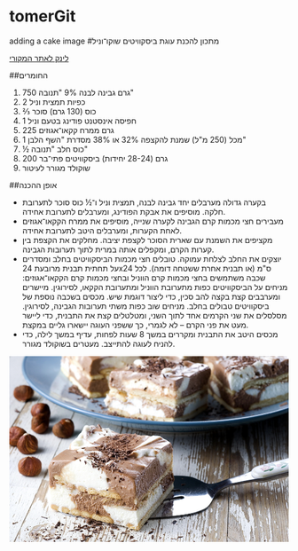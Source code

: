 # tomerGit
adding a cake image
#מתכון להכנת עוגת ביסקוויטים שוקו־וניל

[לינק לאתר המקורי](http://www.chef-lavan.co.il/item/11418)

##החומרים
1. 750 גרם גבינה לבנה 9% "תנובה"
2. 2 כפיות תמצית וניל
3. ⅔ כוס (130 גרם) סוכר
4. 1 חפיסה אינסטנט פודינג בטעם וניל
5. 225 גרם ממרח קקאו־אגוזים 
6. 1 מכל (250 מ"ל) שמנת להקצפה 32% או 38% מסדרת "השף הלבן"
7. ½ כוס חלב "תנובה"
8. 200 גרם (28-24 יחידות) ביסקוויטים פתי־בר
9. שוקולד מגורר לעיטור

##אופן ההכנה
- בקערה גדולה מערבלים יחד גבינה לבנה, תמצית וניל ו־½ כוס סוכר לתערובת חלקה. מוסיפים את אבקת הפודינג, ומערבלים לתערובת אחידה.
- מעבירים חצי מכמות קרם הגבינה לקערה שנייה, מוסיפים את ממרח הקקאו־אגוזים לאחת הקערות, ומערבלים היטב לתערובת אחידה.
- מקציפים את השמנת עם שארית הסוכר לקצפת יציבה. מחלקים את הקצפת בין קערות הקרם, ומקפלים אותה במרית לתוך תערובות הגבינה.
- יוצקים את החלב לצלחת עמוקה. טובלים חצי מכמות הביסקוויטים בחלב ומסדרים על תחתית תבנית מרובעת 24x24 ס"מ (או תבנית אחרת ששטחה דומה). לכל שכבה משתמשים בחצי מכמות קרם הווניל ובחצי מכמות קרם הקקאו־אגוזים: מניחים על הביסקוויטים כפות מתערובת הווניל ומתערובת הקקאו, לסירוגין. מיישרים ומערבבים קצת בקצה להב סכין, כדי ליצור דוגמת שיש. מכסים בשכבה נוספת של ביסקוויטים טבולים בחלב. מניחים שוב כפות משתי תערובות הגבינה, לסירוגין. מסלסלים את שני הקרמים אחד לתוך השני, ומטלטלים קצת את התבנית, כדי ליישר מעט את פני הקרם – לא לגמרי, כך ששפני העוגה יישארו גליים במקצת. 
- מכסים היטב את התבנית ומקררים במשך 8 שעות לפחות, עדיף במשך לילה, כדי להניח לעוגה להתייצב. מעטרים בשוקולד מגורר.

![מתכון להכנת עוגת ביסקוויט](https://github.com/tomer0912/tomerGit/blob/master/images/cake.jpg)
